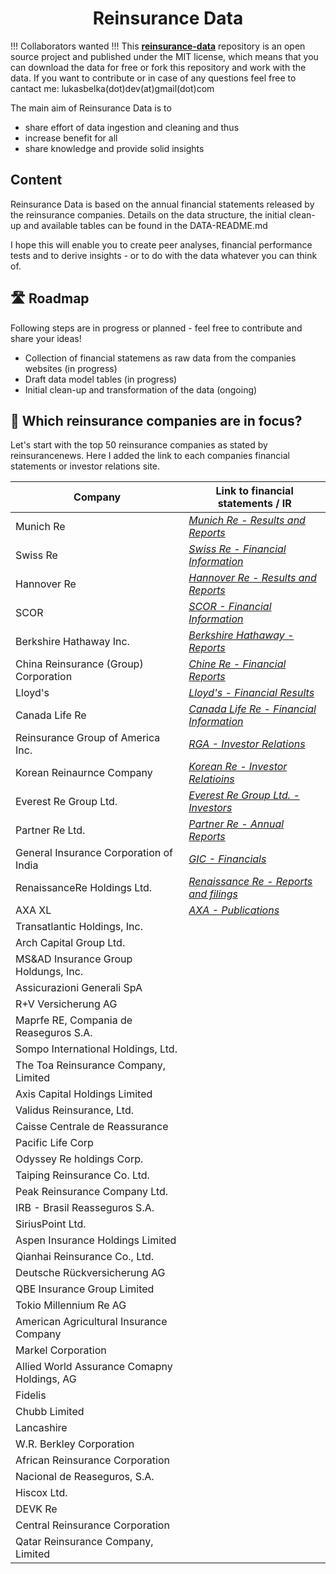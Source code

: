 <h1 align="center"> Reinsurance Data </h1>

!!! Collaborators wanted !!! This <ins>**reinsurance-data**</ins> repository is an open source project and published under the MIT license, which means that you can download the data for free or fork this repository and work with the data. If you want to contribute or in case of any questions feel free to cantact me: lukasbelka(dot)dev(at)gmail(dot)com

The main aim of Reinsurance Data is to

 - share effort of data ingestion and cleaning and thus
 - increase benefit for all
 - share knowledge and provide solid insights
 
<h2>Content</h2>

Reinsurance Data is based on the annual financial statements released by the reinsurance companies.
Details on the data structure, the initial clean-up and available tables can be found in the DATA-README.md

I hope this will enable you to create peer analyses, financial performance tests and to derive insights - or to do with the data whatever you can think of.

<h2>🛣 Roadmap</h2>

Following steps are in progress or planned - feel free to contribute and share your ideas!

- Collection of financial statemens as raw data from the companies websites (in progress)
- Draft data model tables (in progress)
- Initial clean-up and transformation of the data (ongoing)

<h2 id="companies"> 🧐 Which reinsurance companies are in focus?</h2>

Let's start with the top 50 reinsurance companies as stated by reinsurancenews. Here I added the link to each companies financial statements or investor relations site.

| Company                                         | Link to financial statements / IR                                                                        |
|-------------------------------------------------|----------------------------------------------------------------------------------------------------------|
| Munich Re                                       | *[Munich Re - Results and Reports](https://www.munichre.com/en/company/investors/reports-and-presentations/results-reports.html)*                                                                                                         |
| Swiss Re                                        | *[Swiss Re - Financial Information](https://www.swissre.com/investors/financial-information.html)*                                                                                                         |
| Hannover Re                                     | *[Hannover Re - Results and Reports](https://www.hannover-re.com/199620/results-and-reports)*            |
| SCOR                                            | *[SCOR - Financial Information](https://www.scor.com/en/financial-information)*                          |
| Berkshire Hathaway Inc.                         | *[Berkshire Hathaway - Reports](https://www.berkshirehathaway.com/reports.html)*                                                                                                     |
| China Reinsurance (Group) Corporation           | *[Chine Re - Financial Reports](https://eng.chinare.com.cn/zzywwzgb/Investor_Relatuons/index.html)*                                                                                                       |
| Lloyd's                                         | *[Lloyd's - Financial Results](https://www.lloyds.com/financialresults)*                                                                                                         |
| Canada Life Re                                  | *[Canada Life Re - Financial Information](https://www.canadalife.com/about-us/financial-information.html)*                                                                                                         |
| Reinsurance Group of America Inc.               | *[RGA - Investor Relations](https://reinsurancegroupofamericainc.gcs-web.com/?)*                                                                                                         |
| Korean Reinaurnce Company                       | *[Korean Re - Investor Relatioins](http://eng.koreanre.co.kr/sub.asp?maincode=503&sub_sequence=523&sub_sub_sequence=&exec=list&strBoardID=kui_523)*                                                                                                         |
| Everest Re Group Ltd.                           | *[Everest Re Group Ltd. - Investors](https://investors.everestre.com/financials/quarterly-results/default.aspx)*                                                                                                         |
| Partner Re Ltd.                                 | *[Partner Re - Annual Reports](https://www.partnerre.com/financial-information/annual-reports/)*                                                                                                         |
| General Insurance Corporation of India          | *[GIC - Financials](https://www.gicofindia.com/en/investors-public-disclosures/financials/balance-sheet-2020-21)*                                                                                                         |
| RenaissanceRe Holdings Ltd.                     | *[Renaissance Re - Reports and filings](https://investor.renre.com/sec-filings)*                                                                                                         |
| AXA XL                                          | *[AXA - Publications](https://www.axa.com/en/press/publications)*                                                                                                         |
| Transatlantic Holdings, Inc.                    |                                                                                                          |
| Arch Capital Group Ltd.                         |                                                                                                          |
| MS&AD Insurance Group Holdungs, Inc.            |                                                                                                          |
| Assicurazioni Generali SpA                      |                                                                                                          |
| R+V Versicherung AG                             |                                                                                                          |
| Maprfe RE, Compania de Reaseguros S.A.          |                                                                                                          |
| Sompo International Holdings, Ltd.              |                                                                                                          |
| The Toa Reinsurance Company, Limited            |                                                                                                          |
| Axis Capital Holdings Limited                   |                                                                                                          |
| Validus Reinsurance, Ltd.                       |                                                                                                          |
| Caisse Centrale de Reassurance                  |                                                                                                          |
| Pacific Life Corp                               |                                                                                                          |
| Odyssey Re holdings Corp.                       |                                                                                                          |
| Taiping Reinsurance Co. Ltd.                    |                                                                                                          |
| Peak Reinsurance Company Ltd.                   |                                                                                                          |
| IRB - Brasil Reasseguros S.A.                   |                                                                                                          |
| SiriusPoint Ltd.                                |                                                                                                          |
| Aspen Insurance Holdings Limited                |                                                                                                          |
| Qianhai Reinsurance Co., Ltd.                   |                                                                                                          |
| Deutsche Rückversicherung AG                    |                                                                                                          |
| QBE Insurance Group Limited                     |                                                                                                          |
| Tokio Millennium Re AG                          |                                                                                                          |
| American Agricultural Insurance Company         |                                                                                                          |
| Markel Corporation                              |                                                                                                          |
| Allied World Assurance Comapny Holdings, AG     |                                                                                                          |
| Fidelis                                         |                                                                                                          |
| Chubb Limited                                   |                                                                                                          |
| Lancashire                                      |                                                                                                          |
| W.R. Berkley Corporation                        |                                                                                                          |
| African Reinsurance Corporation                 |                                                                                                          |
| Nacional de Reaseguros, S.A.                    |                                                                                                          |
| Hiscox Ltd.                                     |                                                                                                          |
| DEVK Re                                         |                                                                                                          |
| Central Reinsurance Corporation                 |                                                                                                          |
| Qatar Reinsurance Company, Limited              |                                                                                                          |



